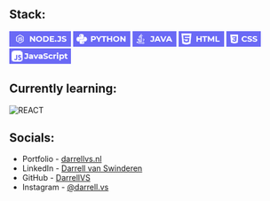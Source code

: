 <!-- ![Stats](https://github-readme-stats.vercel.app/api?username=arslee07&show_icons=true&theme=dracula) -->

## Stack: 
![NODEJS](/labels/nodejs.png) ![PYTHON](/labels/python.png) ![JAVA](/labels/java.png) ![HTML](/labels/html.png) ![CSS](/labels/css.png) ![JAVASCRIPT](/labels/javascript.png)

## Currently learning:
![REACT](/logos/react.png)

## Socials:
* Portfolio   - [darrellvs.nl](https://darrellvs.nl)
* LinkedIn    - [Darrell van Swinderen](https://link.darrellvs.nl/linkedin)
* GitHub      - [DarrellVS](https://link.darrellvs.nl/github)
* Instagram   - [@darrell.vs](https://link.darrellvs.nl/instagram)
